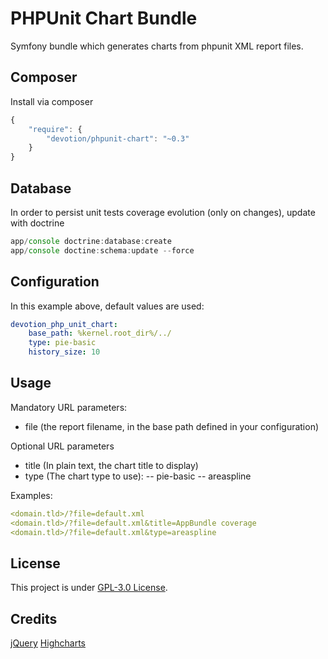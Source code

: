 PHPUnit Chart Bundle
=============

Symfony bundle which generates charts from phpunit XML report files.

## Composer

Install via composer

``` js
{
    "require": {
        "devotion/phpunit-chart": "~0.3"
    }
}
```

## Database

In order to persist unit tests coverage evolution (only on changes), update with doctrine

``` js
app/console doctrine:database:create
app/console doctine:schema:update --force
```

## Configuration

In this example above, default values are used:

``` yaml
devotion_php_unit_chart:
    base_path: %kernel.root_dir%/../
    type: pie-basic
    history_size: 10
```

## Usage

Mandatory URL parameters:
- file (the report filename, in the base path defined in your configuration)

Optional URL parameters
- title (In plain text, the chart title to display)
- type (The chart type to use):
-- pie-basic
-- areaspline

Examples:
``` yaml
<domain.tld>/?file=default.xml
<domain.tld>/?file=default.xml&title=AppBundle coverage
<domain.tld>/?file=default.xml&type=areaspline
```

## License

This project is under [GPL-3.0 License](LICENSE).

## Credits

[jQuery](https://www.jquery.com)
[Highcharts](https://www.highcharts.com)
